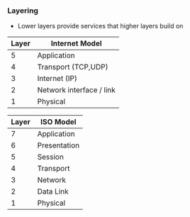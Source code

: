 
### Layering

- Lower layers provide services that higher layers build on 

| Layer   | Internet Model |
| --- | ----------- |
| 5   |     Application        |
| 4   |    Transport (TCP,UDP)        |
| 3   |       Internet (IP)      |
| 2   |    Network interface / link         |
| 1   |    Physical         |


| Layer | ISO Model    |
| ----- | ------------ |
| 7     | Application  |
| 6     | Presentation |
| 5     | Session      |
| 4     | Transport    |
| 3     | Network      |
| 2     | Data Link    |
| 1     | Physical             |
